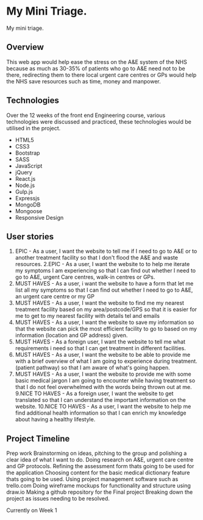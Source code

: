 # My Mini Triage.

My mini triage. 

## Overview

This web app would help ease the stress on the A&E system of the NHS because as much as 30-35% of patients who go to A&E need not to be there, redirecting them to there local urgent care centres or GPs would help the NHS save resources such as time, money and manpower.

## Technologies

Over the 12 weeks of the front end Engineering course, various technologies were discussed and practiced, these technologies would be utilised in the project. 

* HTML5
* CSS3
* Bootstrap
* SASS
* JavaScript
* jQuery
* React.js
* Node.js
* Gulp.js
* Expressjs
* MongoDB
* Mongoose
* Responsive Design

## User stories 

1. EPIC - As a user, I want the website to tell me if I need to go to A&E or to another treatment facility so that I don't flood the A&E and waste resources.
2.EPIC - As a user, I want the website to to help me iterate my symptoms I am experiencing so that I can find out whether I need to go to A&E, urgent Care centres, walk-in centres or GPs.
3. MUST HAVES - As a user, i want the website to have a form that let me list all my symptoms so that I can find out whether I need to go to A&E, an urgent care centre or my GP
4. MUST HAVES - As a user, I want the website to find me my nearest treatment facility based on my area/postcode/GPS so that it is easier for me to get to my nearest facility with details tel and emails
5. MUST HAVES - As a user, I want the website to save my information so that the website can pick the most efficient facility to go to based on my information (location and GP address) given.
6. MUST HAVES - As a foreign user, I want the website to tell me what requirements i need so that I can get treatment in different facilities.
7. MUST HAVES - As a user, I want the website to be able to provide me with a brief overview of what I am going to experience during treatment. (patient pathway) so that I am aware of what's going happen.
8. MUST HAVES - As a user, I want the website to provide me with some basic medical jargon I am going to encounter while having treatment so that I do not feel overwhelmed with the words being thrown out at me.
9.NICE TO HAVES - As a foreign user, I want the website to get translated so that I can understand the important information on the website.
10.NICE TO HAVES - As a user, I want the website to help me find additional health information so that I can enrich my knowledge about having a healthy lifestyle.


## Project Timeline

Prep work
Brainstorming on ideas, pitching to the group and polishing a clear idea of what I want to do.
Doing research on A&E, urgent care centre and GP protocols.
Refining the assessment form thats going to be used for the application
Choosing content for the basic medical dictionary feature thats going to be used.
Using project management software such as trello.com
Doing wireframe mockups for functionality and structure using draw.io
Making a github repository for the Final project
Breaking down the project as issues needing to be resolved. 

Currently on Week 1

